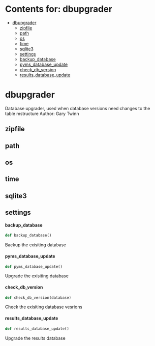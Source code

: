 # Contents for: dbupgrader

* [dbupgrader](#dbupgrader)
  * [zipfile](#dbupgrader.zipfile)
  * [path](#dbupgrader.path)
  * [os](#dbupgrader.os)
  * [time](#dbupgrader.time)
  * [sqlite3](#dbupgrader.sqlite3)
  * [settings](#dbupgrader.settings)
  * [backup\_database](#dbupgrader.backup_database)
  * [pyms\_database\_update](#dbupgrader.pyms_database_update)
  * [check\_db\_version](#dbupgrader.check_db_version)
  * [results\_database\_update](#dbupgrader.results_database_update)

<a id="dbupgrader"></a>

# dbupgrader

Database upgrader, used when database versions need changes to the table mstructure
Author: Gary Twinn

<a id="dbupgrader.zipfile"></a>

## zipfile

<a id="dbupgrader.path"></a>

## path

<a id="dbupgrader.os"></a>

## os

<a id="dbupgrader.time"></a>

## time

<a id="dbupgrader.sqlite3"></a>

## sqlite3

<a id="dbupgrader.settings"></a>

## settings

<a id="dbupgrader.backup_database"></a>

#### backup\_database

```python
def backup_database()
```

Backup the exisiting database

<a id="dbupgrader.pyms_database_update"></a>

#### pyms\_database\_update

```python
def pyms_database_update()
```

Upgrade the exisiting database

<a id="dbupgrader.check_db_version"></a>

#### check\_db\_version

```python
def check_db_version(database)
```

Check the exisiting database vesrions

<a id="dbupgrader.results_database_update"></a>

#### results\_database\_update

```python
def results_database_update()
```

Upgrade the results database

